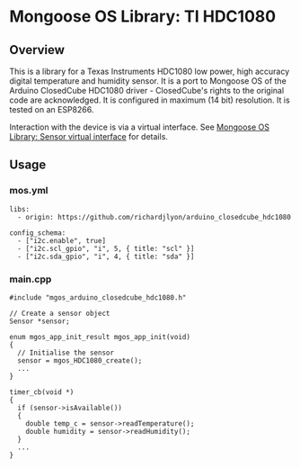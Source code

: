 # Mongoose OS Library: TI HDC1080

## Overview

This is a library for a Texas Instruments HDC1080 low power, high accuracy digital temperature and humidity sensor. It is a port to Mongoose OS of the Arduino ClosedCube HDC1080 driver - ClosedCube's rights to the original code are acknowledged. It is configured in maximum (14 bit) resolution. It is tested on an ESP8266.

Interaction with the device is via a virtual interface. See [Mongoose OS Library: Sensor virtual interface](https://github.com/richardjlyon/arduino_sensor_interface) for details.

## Usage

### mos.yml

```
libs:
  - origin: https://github.com/richardjlyon/arduino_closedcube_hdc1080

config_schema:
  - ["i2c.enable", true]
  - ["i2c.scl_gpio", "i", 5, { title: "scl" }]
  - ["i2c.sda_gpio", "i", 4, { title: "sda" }]
```

### main.cpp

```
#include "mgos_arduino_closedcube_hdc1080.h"

// Create a sensor object
Sensor *sensor;

enum mgos_app_init_result mgos_app_init(void)
{
  // Initialise the sensor
  sensor = mgos_HDC1080_create();
  ...
}

timer_cb(void *)
{
  if (sensor->isAvailable())
  {
    double temp_c = sensor->readTemperature();
    double humidity = sensor->readHumidity();
  }
  ...
}
```
